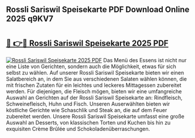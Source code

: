 ## Rossli Sariswil Speisekarte PDF Download Online 2025 q9KV7

# <h2><a href="http://gc8z95f.nevu.top/?p=Rossli+Sariswil+Speisekarte">🔗 👉🔴 Rossli Sariswil Speisekarte 2025 PDF</a></h2>

[![Rossli Sariswil Speisekarte 2025 PDF](https://i.imgur.com/dBaPXMq.png)](http://gc8z95f.nevu.top/?p=Rossli+Sariswil+Speisekarte)
Das Menü des Essens ist nicht nur eine Liste von Gerichten, sondern auch die Möglichkeit, etwas für sich selbst zu wählen. Auf unserer Rossli Sariswil Speisekarte bieten wir einen Salatbereich an, in dem Sie aus verschiedenen Salaten wählen können, die mit frischen Zutaten für ein leichtes und leckeres Mittagessen zubereitet werden. Für diejenigen, die Fleisch mögen, bieten wir eine umfangreiche Auswahl an Gerichten auf der Rossli Sariswil Speisekarte an: Rindfleisch, Schweinefleisch, Huhn und Fisch. Unseren Auserwählten bieten wir köstliche Gerichte wie Schaschlik und Steak an, die auf dem Feuer zubereitet werden. Unsere Rossli Sariswil Speisekarte umfasst eine große Auswahl an Desserts, von klassischen Torten und Kuchen bis hin zu exquisiten Crème Brûlée und Schokoladenüberraschungen.

